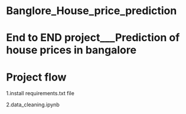 # Banglore_House_price_prediction
# End to END project___Prediction of house prices in bangalore 

# Project flow



1.install requirements.txt file

2.data_cleaning.ipynb
